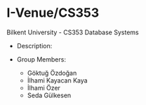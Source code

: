 # I-Venue/CS353
Bilkent University - CS353 Database Systems

- Description:

- Group Members:
	- Göktuğ Özdoğan
	- İlhami Kayacan Kaya
	- İlhami Özer
	- Seda Gülkesen
